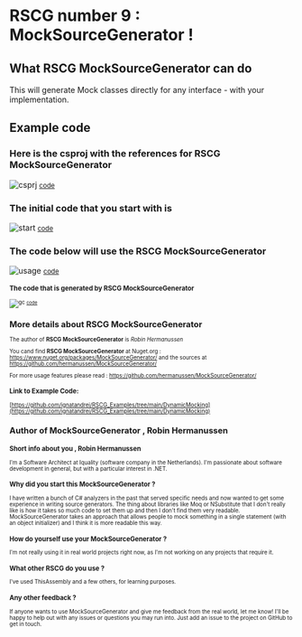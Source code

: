 
# RSCG number 9 : MockSourceGenerator !


## What RSCG MockSourceGenerator can do

This will generate Mock classes directly for any interface - with your implementation.

## Example code 

### Here is the csproj with the references for RSCG MockSourceGenerator

![csprj](http://ignatandrei.github.io/RSCG_Examples/images/MockSourceGenerator/The.csproj.png)
<small>
[code](http://ignatandrei.github.io/RSCG_Examples/images/MockSourceGenerator/The.csproj)
</small>


### The initial code that you start with is 


![start](http://ignatandrei.github.io/RSCG_Examples/images/MockSourceGenerator/ExistingCode.cs.png)
<small>
[code](http://ignatandrei.github.io/RSCG_Examples/images/MockSourceGenerator/ExistingCode.cs)
</small>

### The code below will use the RSCG MockSourceGenerator 

![usage](http://ignatandrei.github.io/RSCG_Examples/images/MockSourceGenerator/Usage.cs.png)
<small>
[code](http://ignatandrei.github.io/RSCG_Examples/images/MockSourceGenerator/Usage.cs)
<small>


###  The code that is generated by RSCG MockSourceGenerator

![gc](http://ignatandrei.github.io/RSCG_Examples/images/MockSourceGenerator/GeneratedCode.cs.png)
<small>
[code](http://ignatandrei.github.io/RSCG_Examples/images/MockSourceGenerator/GeneratedCode.cs)
</small>


## More details about RSCG MockSourceGenerator

The author of **RSCG MockSourceGenerator** is *Robin Hermanussen*

You cand find **RSCG MockSourceGenerator** at Nuget.org :    https://www.nuget.org/packages/MockSourceGenerator/
and the sources at https://github.com/hermanussen/MockSourceGenerator/

For more usage features please read : https://github.com/hermanussen/MockSourceGenerator/ 


### Link to Example Code: 

[https://github.com/ignatandrei/RSCG_Examples/tree/main/DynamicMocking](https://github.com/ignatandrei/RSCG_Examples/tree/main/DynamicMocking)



 
## Author of MockSourceGenerator ,  Robin Hermanussen


###  Short info about you , Robin Hermanussen

I'm a Software Architect at Iquality (software company in the Netherlands). I'm passionate about software development in general, but with a particular interest in .NET.

###  Why did you start this MockSourceGenerator ?
I have written a bunch of C# analyzers in the past that served specific needs and now wanted to get some experience in writing source generators. The thing about libraries like Moq or NSubstitute that I don't really like is how it takes so much code to set them up and then I don't find them very readable. MockSourceGenerator takes an approach that allows people to mock something in a single statement (with an object initializer) and I think it is more readable this way.

###  How do yourself use your MockSourceGenerator ?
I'm not really using it in real world projects right now, as I'm not working on any projects that require it.

###  What other RSCG do you use ?
I've used ThisAssembly and a few others, for learning purposes.

###  Any other feedback ?
If anyone wants to use MockSourceGenerator and give me feedback from the real world, let me know! I'll be happy to help out with any issues or questions you may run into. Just add an issue to the project on GitHub to get in touch.





